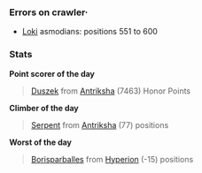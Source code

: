 ### Errors on crawler·
- [Loki](/#/ranking/Loki) asmodians: positions 551 to 600


### Stats

**Point scorer of the day**
>[Duszek](/#/character/Antriksha/597536) from [Antriksha](/#/ranking/Antriksha)  (7463) Honor Points


**Climber of the day**
>[Serpent](/#/character/Antriksha/744547) from [Antriksha](/#/ranking/Antriksha)  (77) positions


**Worst of the day**
>[Borisparballes](/#/character/Hyperion/607489) from [Hyperion](/#/ranking/Hyperion)  (-15) positions



